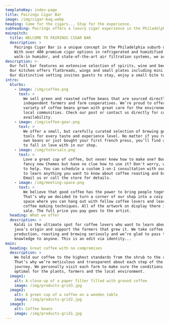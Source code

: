 ```yaml
---
templateKey: index-page
title: Pairings Cigar Bar
image: /img/cigar-bag.webp
heading: Come for the cigars... Stay for the experience.
subheading: Pairings offers a luxury cigar experience in the Philadelphia suburb of Media, Pennsylvania.
mainpitch:
  title: WELCOME TO PAIRINGS CIGAR BAR
  description: >
    Pairings Cigar Bar is a unique concept in the Philadelphia suburb of Media, Pennsylvania.
    With over 400 premium cigar options in refrigerated and humidified cabinets as well as a 
    walk-in humidor, and state-of-the-art air filtration systems, we are a destination for the most discerning cigar smoker.
description: >-
  Our full bar features an extensive selection of spirits, wine and beer with over 80 whiskeys.
  Our kitchen offers flatbreads, wings and small plates including mini crab cakes and sweet potato tater tots and oversized Bavarian pretzels.
  Our distinctive setting invites guests to stay, enjoy a small bite to eat, relax, and experience the luxury setting that is Pairings Cigar Bar.
intro:
  blurbs:
    - image: /img/coffee.png
      text: >
        We sell green and roasted coffee beans that are sourced directly from
        independent farmers and farm cooperatives. We’re proud to offer a
        variety of coffee beans grown with great care for the environment and
        local communities. Check our post or contact us directly for current
        availability.
    - image: /img/coffee-gear.png
      text: >
        We offer a small, but carefully curated selection of brewing gear and
        tools for every taste and experience level. No matter if you roast your
        own beans or just bought your first french press, you’ll find a gadget
        to fall in love with in our shop.
    - image: /img/tutorials.png
      text: >
        Love a great cup of coffee, but never knew how to make one? Bought a
        fancy new Chemex but have no clue how to use it? Don't worry, we’re here
        to help. You can schedule a custom 1-on-1 consultation with our baristas
        to learn anything you want to know about coffee roasting and brewing.
        Email us or call the store for details.
    - image: /img/meeting-space.png
      text: >
        We believe that good coffee has the power to bring people together.
        That’s why we decided to turn a corner of our shop into a cozy meeting
        space where you can hang out with fellow coffee lovers and learn about
        coffee making techniques. All of the artwork on display there is for
        sale. The full price you pay goes to the artist.
  heading: What we offer
  description: >
    Kaldi is the ultimate spot for coffee lovers who want to learn about their
    java’s origin and support the farmers that grew it. We take coffee
    production, roasting and brewing seriously and we’re glad to pass that
    knowledge to anyone. This is an edit via identity...
main:
  heading: Great coffee with no compromises
  description: >
    We hold our coffee to the highest standards from the shrub to the cup.
    That’s why we’re meticulous and transparent about each step of the coffee’s
    journey. We personally visit each farm to make sure the conditions are
    optimal for the plants, farmers and the local environment.
  image1:
    alt: A close-up of a paper filter filled with ground coffee
    image: /img/products-grid3.jpg
  image2:
    alt: A green cup of a coffee on a wooden table
    image: /img/products-grid2.jpg
  image3:
    alt: Coffee beans
    image: /img/products-grid1.jpg
---
```

